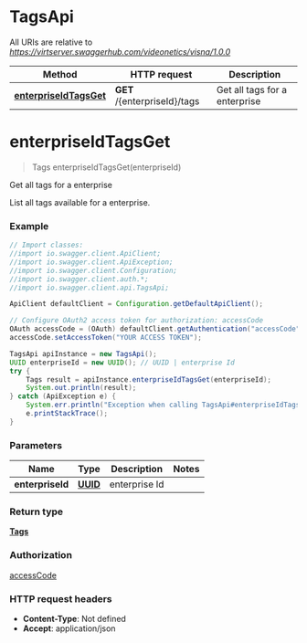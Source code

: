 # TagsApi

All URIs are relative to *https://virtserver.swaggerhub.com/videonetics/visna/1.0.0*

Method | HTTP request | Description
------------- | ------------- | -------------
[**enterpriseIdTagsGet**](TagsApi.md#enterpriseIdTagsGet) | **GET** /{enterpriseId}/tags | Get all tags for a enterprise

<a name="enterpriseIdTagsGet"></a>
# **enterpriseIdTagsGet**
> Tags enterpriseIdTagsGet(enterpriseId)

Get all tags for a enterprise

List all tags available for a enterprise.

### Example
```java
// Import classes:
//import io.swagger.client.ApiClient;
//import io.swagger.client.ApiException;
//import io.swagger.client.Configuration;
//import io.swagger.client.auth.*;
//import io.swagger.client.api.TagsApi;

ApiClient defaultClient = Configuration.getDefaultApiClient();

// Configure OAuth2 access token for authorization: accessCode
OAuth accessCode = (OAuth) defaultClient.getAuthentication("accessCode");
accessCode.setAccessToken("YOUR ACCESS TOKEN");

TagsApi apiInstance = new TagsApi();
UUID enterpriseId = new UUID(); // UUID | enterprise Id
try {
    Tags result = apiInstance.enterpriseIdTagsGet(enterpriseId);
    System.out.println(result);
} catch (ApiException e) {
    System.err.println("Exception when calling TagsApi#enterpriseIdTagsGet");
    e.printStackTrace();
}
```

### Parameters

Name | Type | Description  | Notes
------------- | ------------- | ------------- | -------------
 **enterpriseId** | [**UUID**](.md)| enterprise Id |

### Return type

[**Tags**](Tags.md)

### Authorization

[accessCode](../README.md#accessCode)

### HTTP request headers

 - **Content-Type**: Not defined
 - **Accept**: application/json

